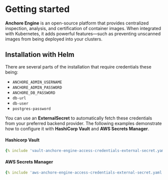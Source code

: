 # Getting started

**Anchore Engine** is an open-source platform that provides centralized inspection, analysis, and certification of container images. When integrated with Kubernetes, it adds powerful features—such as preventing unscanned images from being deployed into your clusters.

## Installation with Helm

There are several parts of the installation that require credentials these being:

- `ANCHORE_ADMIN_USERNAME`
- `ANCHORE_ADMIN_PASSWORD`
- `ANCHORE_DB_PASSWORD`
- `db-url`
- `db-user`
- `postgres-password`

You can use an **ExternalSecret** to automatically fetch these credentials from your preferred backend provider. The following examples demonstrate how to configure it with **HashiCorp Vault** and **AWS Secrets Manager**.


#### Hashicorp Vault

``` yaml
{% include 'vault-anchore-engine-access-credentials-external-secret.yaml' %}
```


#### AWS Secrets Manager

``` yaml
{% include 'aws-anchore-engine-access-credentials-external-secret.yaml' %}
```

